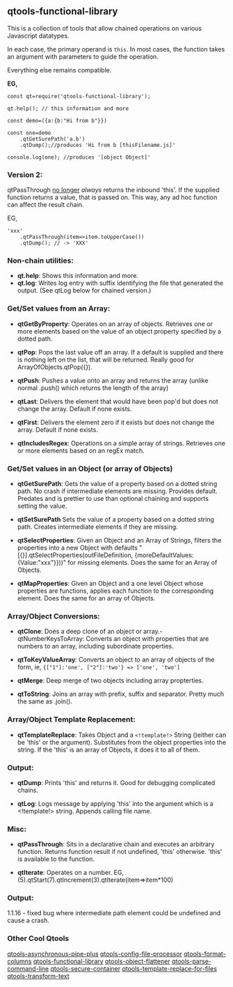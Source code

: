 ## **qtools-functional-library**

This is a collection of tools that allow chained operations on various Javascript datatypes. 

In each case, the primary operand is `this`. In most cases, the function takes an argument with parameters to guide the operation. 

Everything else remains compatible.

**EG,**

```
const qt=require('qtools-functional-library');

qt.help(); // this information and more

const demo=({a:{b:"Hi from b"}})

const one=demo
    .qtGetSurePath('a.b')
    .qtDump();//produces 'Hi from b [thisFilename.js]'

console.log(one); //produces '[object Object]'
```

### **Version 2:**

qtPassThrough <u>no longer</u> *always* returns the inbound 'this'. If the supplied function
returns a value, that is passed on. This way, any ad hoc function can affect the result chain.

EG,

```
'xxx'
    .qtPassThrough(item=>item.toUpperCase())
    .qtDump(); // -> 'XXX'
```

### **Non-chain utilities:**

- **qt.help**: Shows this information and more.
- **qt.log**:    Writes log entry with suffix identifying the file that generated the output. (See qtLog below for chained version.)

### **Get/Set values from an Array:**

- **qtGetByProperty**: Operates on an array of objects. Retrieves one or more elements based on the value of an object property specified by a dotted path.

- **qtPop**: Pops the last value off an array. If a default is supplied and there is nothing left on the list, that will be returned. Really good for ArrayOfObjects.qtPop({}).

- **qtPush**: Pushes a value onto an array and returns the array (unlike normal .push() which returns the length of the array)

- **qtLast**: Delivers the element that would have been pop'd but does not change the array. Default if none exists.

- **qtFirst**: Delivers the element zero if it exists but does not change the array. Default if none exists.

- **qtIncludesRegex**: Operations on a simple array of strings. Retrieves one or more elements based on an regEx match.

### **Get/Set values in an Object (or array of Objects)**

- **qtGetSurePath**: Gets the value of a property based on a dotted string path. No crash if intermediate elements are missing. Provides default. Predates and is prettier to use than optional chaining and supports setting the value.

- **qtSetSurePath** Sets the value of a property based on a dotted string path. Creates intermediate elements if they are missing.

- **qtSelectProperties**: Given an Object and an Array of Strings, filters the properties into a new Object with defaults "[{}].qtSelectProperties(outFileDefinition, {moreDefaultValues:{Value:"xxx"}}))" for missing elements. Does the same for an Array of Objects.

- **qtMapProperties**: Given an Object and a one level Object whose properties are functions, applies each function to the corresponding element. Does the same for an array of Objects.

### **Array/Object Conversions:**

- **qtClone**: Does a deep clone of an object or array.- qtNumberKeysToArray: Converts an object with properties that are numbers to an array, including subordinate properties.

- **qtToKeyValueArray**: Converts an object to an array of objects of the form, ie, `{["1"]:'one', ["2"]:'two'} => ['one', 'two']`

- **qtMerge**: Deep merge of two objects including array propterties.

- **qtToString**: Joins an array with prefix, suffix and separator. Pretty much the same as .join().

### **Array/Object Template Replacement:**

- **qtTemplateReplace**: Takes Object and a `<!template!>` String ()either can be 'this' or the argument). Substitutes from the object properties into the string. If the 'this' is an array of Objects, it does it to all of them.

### **Output:**

- **qtDump**: Prints 'this' and returns it. Good for debugging complicated chains.

- **qtLog**: Logs message by applying 'this' into the argument which is a <!template!> string. Appends calling file name.

### **Misc:**

- **qtPassThrough**: Sits in a declarative chain and executes an arbitrary function. Returns function result if not undefined, 'this' otherwise. 'this' is available to the function.

- **qtIterate**: Operates on a number. EG, (5).qtStart(7).qtIncrement(3).qtIterate(item=>item*100)

### **Output:**

1.1.16 - fixed bug where intermediate path element could be undefined and cause a crash.

### **Other Cool Qtools**

[qtools-asynchronous-pipe-plus](https://www.npmjs.com/package/qtools-asynchronous-pipe-plus)
[qtools-config-file-processor](https://www.npmjs.com/package/qtools-config-file-processor)
[qtools-format-columns](https://www.npmjs.com/package/qtools-format-columns)
[qtools-functional-library](https://www.npmjs.com/package/qtools-functional-library)
[qtools-object-flattener](https://www.npmjs.com/package/qtools-object-flattener)
[qtools-parse-command-line](https://www.npmjs.com/package/qtools-parse-command-line)
[qtools-secure-container](https://www.npmjs.com/package/qtools-secure-container)
[qtools-template-replace-for-files](https://www.npmjs.com/package/qtools-template-replace-for-files)
[qtools-transform-text](https://www.npmjs.com/package/qtools-transform-text)
